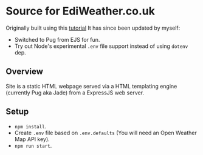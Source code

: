 # Source for EdiWeather.co.uk

Originally built using this [tutorial](https://codeburst.io/build-a-weather-website-in-30-minutes-with-node-js-express-openweather-a317f904897b)
It has since been updated by myself:

- Switched to Pug from EJS for fun.
- Try out Node's experimental `.env` file support instead of using `dotenv` dep.

## Overview

Site is a static HTML webpage served via a HTML templating engine (currently Pug aka Jade) from a ExpressJS web server.

## Setup

- `npm install`.
- Create `.env` file based on `.env.defaults` (You will need an Open Weather Map API key).
- `npm run start`.


